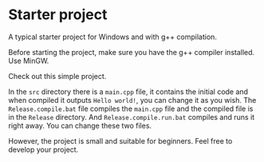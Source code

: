 # Starter project

A typical starter project for Windows and with g++ compilation.

Before starting the project, make sure you have the g++ compiler installed. Use MinGW.

Check out this simple project.

In the `src` directory there is a `main.cpp` file, it contains the initial code and when compiled it outputs `Hello world!`, you can change it as you wish. The `Release.compile.bat` file compiles the `main.cpp` file and the compiled file is in the `Release` directory. And `Release.compile.run.bat` compiles and runs it right away. You can change these two files.

However, the project is small and suitable for beginners. Feel free to develop your project.
